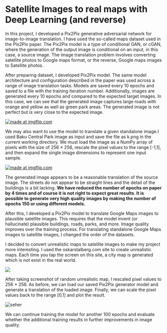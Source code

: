 # Satellite Images to real maps with Deep Learning (and reverse)
In this project, I developed a Pix2Pix generative adversarial network for image-to-image translation. I have used the so-called maps dataset used in the Pix2Pix paper. The Pix2Pix model is a type of conditional GAN, or cGAN, where the generation of the output image is conditional on an input, in this case, a source image. The image translation problem involves converting satellite photos to Google maps format, or the reverse, Google maps images to Satellite photos.


After preparing dataset, I developed Pix2Pix model. The same model architecture and configuration described in the paper was used across a range of image translation tasks. 
Models are saved every 10 epochs and saved to a file with the training iteration number. Additionally, images are generated every 10 epochs and compared to the expected target images. In this case, we can see that the generated image captures large roads with orange and yellow as well as green park areas. The generated image is not perfect but is very close to the expected image.


<a href="https://static.wixstatic.com/media/c11292_aa019eb3a98b4f12ae443bc04d83afb4~mv2.png/v1/fill/w_740,h_553,al_c,lg_1,q_90/c11292_aa019eb3a98b4f12ae443bc04d83afb4~mv2.webp"><img src="https://static.wixstatic.com/media/c11292_aa019eb3a98b4f12ae443bc04d83afb4~mv2.png/v1/fill/w_740,h_553,al_c,lg_1,q_90/c11292_aa019eb3a98b4f12ae443bc04d83afb4~mv2.webp" title="made at imgflip.com"/></a>

We may also want to use the model to translate a given standalone image.I used Baku Central Park image as input and save the file as k.png in the current working directory. We must load the image as a NumPy array of pixels with the size of 256 × 256, rescale the pixel values to the range [-1,1], and then expand the single image dimensions to represent one input sample. 


<a href="https://static.wixstatic.com/media/c11292_30034af6cae44e82b09d1a96b62b2b51~mv2.png/v1/fill/w_740,h_292,al_c,q_90,usm_0.66_1.00_0.01/c11292_30034af6cae44e82b09d1a96b62b2b51~mv2.webp"><img src="https://static.wixstatic.com/media/c11292_30034af6cae44e82b09d1a96b62b2b51~mv2.png/v1/fill/w_740,h_292,al_c,q_90,usm_0.66_1.00_0.01/c11292_30034af6cae44e82b09d1a96b62b2b51~mv2.webp" title="made at imgflip.com"/></a>


The generated image appears to be a reasonable translation of the source image. The streets do not appear to be straight lines and the detail of the buildings is a bit lacking. __We have reduced the number of epochs on paper by 4 times and of course it is not right to expect great results. It is possible to generate very high quality images by making the number of epochs 150 or using different models.__

After this,  I developed a Pix2Pix model to translate Google Maps images to plausible satellite images. This requires that the model invent (or hallucinate) plausible buildings, roads, parks, and more. Image quality improves over the training process. For translating standalone Google Maps images to satellite images, I changed the order of the datasets.

I decided to convert unrealistic maps to satellite images to make my project more interesting. I used the oskarstalberg.com site to create unrealistic maps. Each time you tap the screen on this site, a city map is generated which is not exist in the real world. 


<a href="https://static.wixstatic.com/media/c11292_4b312377c1284cf5a142bfb80a979bcb~mv2.gif"><img src="https://static.wixstatic.com/media/c11292_4b312377c1284cf5a142bfb80a979bcb~mv2.gif"/></a>


After taking screenshot of random unrealistic map, I rescaled pixel values to 256 × 256. As before, we can load our saved Pix2Pix generator model and generate a translation of the loaded image. Finally, we can scale the pixel values back to the range [0,1] and plot the result.

![seher](https://user-images.githubusercontent.com/31247506/89767860-71de4b80-db03-11ea-96c0-b36f3085c75e.PNG)


We can continue training the model for another 100 epochs and evaluate whether the additional training results in further improvements in image quality.

